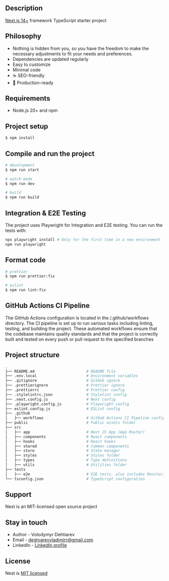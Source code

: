 ## Description

[Next.js 14+](https://nextjs.org/) framework TypeScript starter project

## Philosophy

- Nothing is hidden from you, so you have the freedom to make the necessary adjustments to fit your needs and preferences.
- Dependencies are updated regularly
- Easy to customize
- Minimal code
- ☕ SEO-friendly
- 🚀 Production-ready

## Requirements

- Node.js 20+ and npm

## Project setup

```bash
$ npm install
```

## Compile and run the project

```bash
# development
$ npm run start

# watch mode
$ npm run dev

# build
$ npm run build
```

## Integration & E2E Testing

The project uses Playwright for Integration and E2E testing. You can run the tests with:

```bash
npx playwright install # Only for the first time in a new environment
npm run playwright
```

## Format code

```bash
# prettier
$ npm run prettier:fix

# eslint
$ npm run lint:fix
```

## GitHub Actions CI Pipeline

The GitHub Actions configuration is located in the /.github/workflows directory. 
The CI pipeline is set up to run various tasks including linting, testing, and building the project. 
These automated workflows ensure that the codebase maintains quality standards and
that the project is correctly built and tested on every push or pull request to the specified branches

## Project structure

```bash
.
├── README.md                       # README file
├── .env.local                      # Environment variables
├── .gitignore                      # GitHub ignore
├── .prettierignore                 # Prettier ignore
├── .prettierrc                     # Prettier config
├── .stylelintrc.json               # Stylelint config
├── .next.config.js                 # Next config
├── .playwright.config.js           # Playwright config
├── eslint.config.js                # ESLint config
├── .github                         
│   ├── workflows                   # GitHub Actions CI Pipeline config
├── public                          # Public assets folder
├── src
│   ├── app                         # Next JS App (App Router)
│   ├── components                  # React components
│   ├── hooks                       # React hooks
│   ├── shared                      # Common components
│   ├── store                       # State manager
│   ├── styles                      # Styles folder
│   ├── types                       # Type definitions
│   ├── utils                       # Utilities folder
├── tests
│   ├── e2e                         # E2E tests, also includes Monitoring as Code
└── tsconfig.json                   # TypeScript configuration
```

## Support

Next is an MIT-licensed open source project

## Stay in touch

- Author - Volodymyr Dehtiarev
- Email - [degtyarevvladimirr@gmail.com](mailto:degtyarevvladimirr@gmail.com)
- LinkedIn - [LinkedIn profile](https://www.linkedin.com/in/volodymyr-dehtiarev/)

## License

Nest is [MIT licensed](https://github.com/nestjs/nest/blob/master/LICENSE)